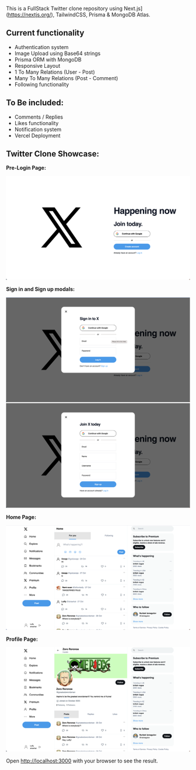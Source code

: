 This is a FullStack Twitter clone repository using Next.js](https://nextjs.org/), TailwindCSS, Prisma & MongoDB Atlas.

## Current functionality

- Authentication system
- Image Upload using Base64 strings
- Prisma ORM with MongoDB
- Responsive Layout
- 1 To Many Relations (User - Post)
- Many To Many Relations (Post - Comment)
- Following functionality

## To Be included:

- Comments / Replies
- Likes functionality
- Notification system
- Vercel Deployment

## Twitter Clone Showcase:

**Pre-Login Page:**

![Screenshot of an onboarding page.](https://github.com/azharcodeit/twitter/blob/main/public/assets/images/screenshots/onboarding.png)

**Sign in and Sign up modals:**

![Screenshot of a sign in page.](https://github.com/azharcodeit/twitter/blob/main/public/assets/images/screenshots/signin.png)
![Screenshot of a sign up page.](https://github.com/azharcodeit/twitter/blob/main/public/assets/images/screenshots/signup.png)

**Home Page:**

![Screenshot of a home page.](https://github.com/azharcodeit/twitter/blob/main/public/assets/images/screenshots/home.png)

**Profile Page:**

![Screenshot of a profile page.](https://github.com/azharcodeit/twitter/blob/main/public/assets/images/screenshots/profileUser.png)

Open [http://localhost:3000](http://localhost:3000) with your browser to see the result.
